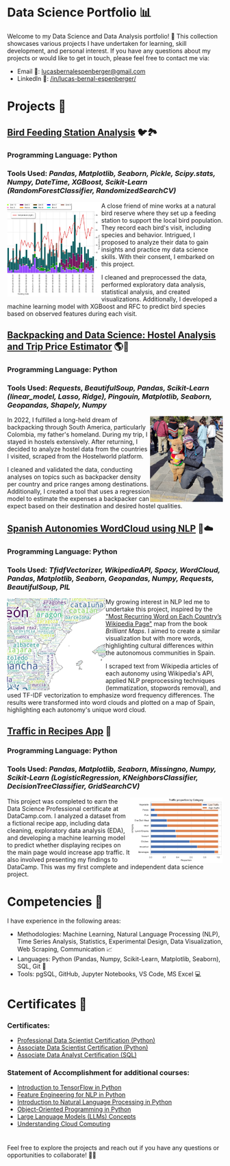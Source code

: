 # Data Science Portfolio 📊

Welcome to my Data Science and Data Analysis portfolio! 🚀 This collection showcases various projects I have undertaken for learning, skill development, and personal interest. If you have any questions about my projects or would like to get in touch, please feel free to contact me via:

- Email 📧: lucasbernalespenberger@gmail.com
- LinkedIn 🔗: [/in/lucas-bernal-espenberger/](https://www.linkedin.com/in/lucas-bernal-espenberger/)

# Projects 📑

## [Bird Feeding Station Analysis](./Bird%20Feeding%20Station/) 🐦🏞️

### **Programming Language:** Python

### **Tools Used:** *Pandas, Matplotlib, Seaborn, Pickle, Scipy.stats, Numpy, DateTime, XGBoost, Scikit-Learn (RandomForestClassifier, RandomizedSearchCV)*

<img align="left" width="220" height="220" src="https://github.com/LuBernal/data-science-portfolio/blob/main/Other/Images/birds.png"> A close friend of mine works at a natural bird reserve where they set up a feeding station to support the local bird population. They record each bird's visit, including species and behavior. Intrigued, I proposed to analyze their data to gain insights and practice my data science skills. With their consent, I embarked on this project. 

I cleaned and preprocessed the data, performed exploratory data analysis, statistical analysis, and created visualizations. Additionally, I developed a machine learning model with XGBoost and RFC to predict bird species based on observed features during each visit.


## [Backpacking and Data Science: Hostel Analysis and Trip Price Estimator](./Hostel%20in%20Backpacked%20Countries/) 🌎🎒

### **Programming Language:** Python

### **Tools Used:** *Requests, BeautifulSoup, Pandas, Scikit-Learn (linear_model, Lasso, Ridge), Pingouin, Matplotlib, Seaborn, Geopandas, Shapely, Numpy*

<img align="right" width="170" height="200" src="https://github.com/LuBernal/data-science-portfolio/blob/main/Other/Images/llama.jpg"> In 2022, I fulfilled a long-held dream of backpacking through South America, particularly Colombia, my father's homeland. During my trip, I stayed in hostels extensively. After returning, I decided to analyze hostel data from the countries I visited, scraped from the Hostelworld platform.

I cleaned and validated the data, conducting analyses on topics such as backpacker density per country and price ranges among destinations. Additionally, I created a tool that uses a regression model to estimate the expenses a backpacker can expect based on their destination and desired hostel qualities.


## [Spanish Autonomies WordCloud using NLP](./WordCloud%20for%20Autonomies/) 💃☁️

### **Programming Language:** Python

### **Tools Used:** *TfidfVectorizer, WikipediaAPI, Spacy, WordCloud, Pandas, Matplotlib, Seaborn, Geopandas, Numpy, Requests, BeautifulSoup, PIL*

<img align="left" width="230" height="215" src="https://github.com/LuBernal/data-science-portfolio/blob/main/Other/Images/spain_wc.PNG"> My growing interest in NLP led me to undertake this project, inspired by the ["Most Recurring Word on Each Country’s Wikipedia Page"](https://brilliantmaps.com/recurring-wikipedia/) map from the book *Brilliant Maps*. I aimed to create a similar visualization but with more words, highlighting cultural differences within the autonomous communities in Spain.

I scraped text from Wikipedia articles of each autonomy using Wikipedia's API, applied NLP preprocessing techniques (lemmatization, stopwords removal), and used TF-IDF vectorization to emphasize word frequency differences. The results were transformed into word clouds and plotted on a map of Spain, highlighting each autonomy's unique word cloud.


## [Traffic in Recipes App](./Recipe%20App%20Traffic/) 🍳

### **Programming Language:** Python

### **Tools Used:** *Pandas, Matplotlib, Seaborn, Missingno, Numpy, Scikit-Learn (LogisticRegression, KNeighborsClassifier, DecisionTreeClassifier, GridSearchCV)*

<img align="right" width="217" height="152" src="https://github.com/LuBernal/data-science-portfolio/blob/main/Other/Images/recipes.png"> This project was completed to earn the Data Science Professional certificate at DataCamp.com. I analyzed a dataset from a fictional recipe app, including data cleaning, exploratory data analysis (EDA), and developing a machine learning model to predict whether displaying recipes on the main page would increase app traffic. It also involved presenting my findings to DataCamp. This was my first complete and independent data science project.




# Competencies 🌟

I have experience in the following areas:
- Methodologies: Machine Learning, Natural Language Processing (NLP), Time Series Analysis, Statistics, Experimental Design, Data Visualization, Web Scraping, Communication 📈
- Languages: Python (Pandas, Numpy, Scikit-Learn, Matplotlib, Seaborn), SQL, Git 🐍
- Tools: pgSQL, GitHub, Jupyter Notebooks, VS Code, MS Excel 💻

# Certificates 📜

### Certificates:

- [Professional Data Scientist Certification (Python)](https://www.datacamp.com/certificate/DS0024387204625)
- [Associate Data Scientist Certification (Python)](https://www.datacamp.com/certificate/DSA0016305747616)
- [Associate Data Analyst Certification (SQL)](https://www.datacamp.com/certificate/DS0024387204625)

### Statement of Accomplishment for additional courses:


- [Introduction to TensorFlow in Python](https://www.datacamp.com/completed/statement-of-accomplishment/course/9eac3e64170b91c06994ffa5124496ab552fd786)
- [Feature Engineering for NLP in Python](https://www.datacamp.com/completed/statement-of-accomplishment/course/f9a08c2ae6de6f01e3051a139eab5b5fdcd6f806)
- [Introduction to Natural Language Processing in Python](https://www.datacamp.com/completed/statement-of-accomplishment/course/a6896252c6181077d5a5a102f9cae7ef8369aca7)
- [Object-Oriented Programming in Python](https://www.datacamp.com/completed/statement-of-accomplishment/course/66ef66b527cf18013c9ea3f20ba21b26fbf599a2)
- [Large Language Models (LLMs) Concepts](https://www.datacamp.com/completed/statement-of-accomplishment/course/be9a5f4475beb3b43e4765d5a5ec6505fbe5cffd)
- [Understanding Cloud Computing](https://www.datacamp.com/completed/statement-of-accomplishment/course/7c2fc3b8a00445c8a7e9c8fd3e1a16763075d43d)

#

Feel free to explore the projects and reach out if you have any questions or opportunities to collaborate! 📩🤝